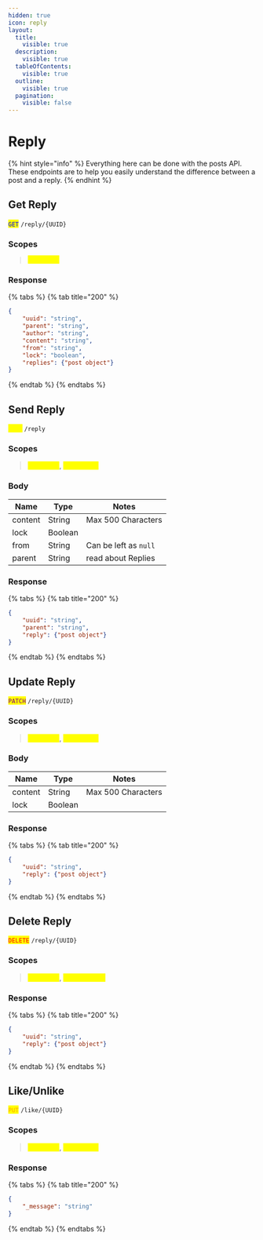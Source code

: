 ```yaml
---
hidden: true
icon: reply
layout:
  title:
    visible: true
  description:
    visible: true
  tableOfContents:
    visible: true
  outline:
    visible: true
  pagination:
    visible: false
---
```


# Reply

{% hint style="info" %}
Everything here can be done with the posts API. These endpoints are to help you easily understand the difference between a post and a reply.
{% endhint %}

## Get Reply

<mark style="color:blue;">`GET`</mark> `/reply/{UUID}`

### Scopes

> <mark style="color:yellow;">`reply.get`</mark>

### Response

{% tabs %}
{% tab title="200" %}
```json
{
    "uuid": "string",
    "parent": "string",
    "author": "string",
    "content": "string",
    "from": "string",
    "lock": "boolean",
    "replies": {"post object"}
}
```
{% endtab %}
{% endtabs %}

## Send Reply

<mark style="color:yellow;">`POST`</mark> `/reply`

### Scopes

> <mark style="color:yellow;">`reply.get`</mark>, <mark style="color:yellow;">`reply.post`</mark>

### Body

| Name    | Type    | Notes                 |
| ------- | ------- | --------------------- |
| content | String  | Max 500 Characters    |
| lock    | Boolean |                       |
| from    | String  | Can be left as `null` |
| parent  | String  | read about Replies    |

### Response

{% tabs %}
{% tab title="200" %}
```json
{
    "uuid": "string",
    "parent": "string",
    "reply": {"post object"}
}
```
{% endtab %}
{% endtabs %}

## Update Reply

<mark style="color:purple;">`PATCH`</mark> `/reply/{UUID}`

### Scopes

> <mark style="color:yellow;">`reply.get`</mark>, <mark style="color:yellow;">`reply.edit`</mark>

### Body

| Name    | Type    | Notes              |
| ------- | ------- | ------------------ |
| content | String  | Max 500 Characters |
| lock    | Boolean |                    |

### Response

{% tabs %}
{% tab title="200" %}
```json
{
    "uuid": "string",
    "reply": {"post object"}
}
```
{% endtab %}
{% endtabs %}

## Delete Reply

<mark style="color:red;">`DELETE`</mark> `/reply/{UUID}`

### Scopes

> <mark style="color:yellow;">`reply.get`</mark>, <mark style="color:yellow;">`reply.delete`</mark>

### Response

{% tabs %}
{% tab title="200" %}
```json
{
    "uuid": "string",
    "reply": {"post object"}
}
```
{% endtab %}
{% endtabs %}

## Like/Unlike

<mark style="color:orange;">`PUT`</mark> `/like/{UUID}`

### Scopes

> <mark style="color:yellow;">`reply.get`</mark>, <mark style="color:yellow;">`reply.like`</mark>

### Response

{% tabs %}
{% tab title="200" %}
```json
{
    "_message": "string"
}
```
{% endtab %}
{% endtabs %}
